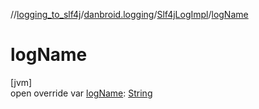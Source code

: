 //[logging_to_slf4j](../../../index.md)/[danbroid.logging](../index.md)/[Slf4jLogImpl](index.md)/[logName](log-name.md)

# logName

[jvm]\
open override var [logName](log-name.md): [String](https://kotlinlang.org/api/latest/jvm/stdlib/kotlin/-string/index.html)
